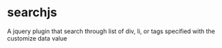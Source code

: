 searchjs
========

A jquery plugin that search through list of div, li, or tags specified with the customize data value
